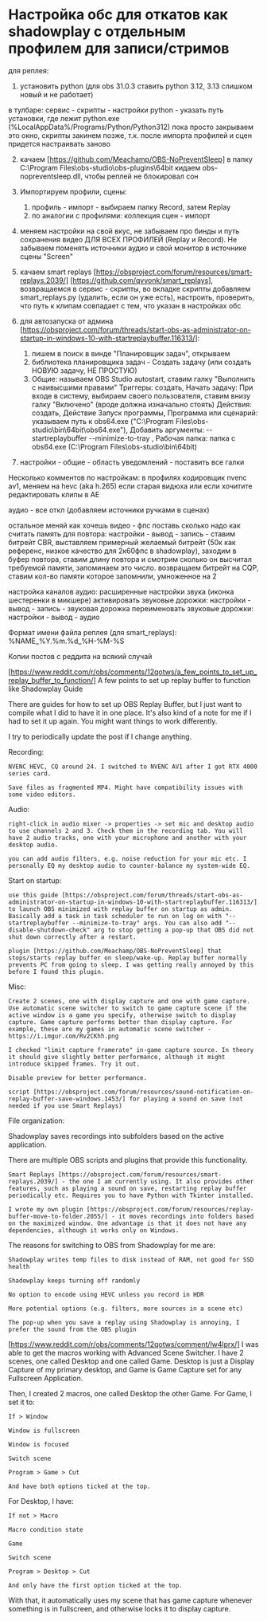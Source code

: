 # Настройка обс для откатов как shadowplay с отдельным профилем для записи/стримов

для реплея:
1. установить python (для obs 31.0.3 ставить python 3.12, 3.13 слишком новый и не работает)

в тулбаре: сервис - скрипты - настройки python - указать путь установки, где лежит python.exe (%LocalAppData%/Programs/Python/Python312)
пока просто закрываем это окно, скрипты закинем позже, т.к. после импорта профилей и сцен придется настраивать заново

2. качаем [https://github.com/Meachamp/OBS-NoPreventSleep] в папку C:\Program Files\obs-studio\obs-plugins\64bit кидаем obs-nopreventsleep.dll, чтобы реплей не блокировал сон

4. Импортируем профили, сцены:
   1) профиль - импорт - выбираем папку Record, затем Replay
   2) по аналогии с профилями: коллекция сцен - импорт

5. меняем настройки на свой вкус, не забываем про бинды и путь сохранения видео ДЛЯ ВСЕХ ПРОФИЛЕЙ (Replay и Record). Не забываем поменять источники аудио и свой монитор в источнике сцены "Screen"

6. качаем smart replays [https://obsproject.com/forum/resources/smart-replays.2039/] [https://github.com/qvvonk/smart_replays], возвращаемся в сервис - скрипты, во вкладке скрипты добавляем smart_replays.py (удалить, если он уже есть), настроить, проверить, что путь к клипам совпадает с тем, что указан в настройках обс

7. для автозапуска от админа [https://obsproject.com/forum/threads/start-obs-as-administrator-on-startup-in-windows-10-with-startreplaybuffer.116313/]:
   1) пишем в поиск в винде "Планировщик задач", открываем
   2) библиотека планировщика задач - Создать задачу (или создать НОВУЮ задачу, НЕ ПРОСТУЮ)
   3) Общие: называем OBS Studio autostart, ставим галку "Выполнить с наивысшими правами"
      Триггеры: создать, Начать задачу: При входе в систему, выбираем своего пользователя, ставим внизу галку "Включено" (вроде должна изначально стоять)
      Действия: создать, Действие Запуск программы, Программа или сценарий: указываем путь к obs64.exe ("C:\Program Files\obs-studio\bin\64bit\obs64.exe"), Добавить аргументы: --startreplaybuffer --minimize-to-tray , Рабочая папка: папка с obs64.exe (C:\Program Files\obs-studio\bin\64bit)

8. настройки - общие - область уведомлений - поставить все галки

Несколько комментов по настройкам:
в профилях кодировщик nvenc av1, меняем на hevc (aka h.265) если старая видюха или если хочитите редактировать клипы в AE

аудио - все откл (добавляем источники ручками в сценах)

остальное меняй как хочешь
видео - фпс поставь сколько надо
как считать память для повтора: настройки - вывод - запись - ставим битрейт CBR, выставляем примерный желаемый битрейт (50к как референс, низкое качество для 2к60фпс в shadowplay), заходим в буфер повтора, ставим длину повтора и смотрим сколько он высчитал требуемой памяти, запоминаем это число. возвращаем битрейт на CQP, ставим кол-во памяти которое запомнили, умноженное на 2

настройка каналов аудио: расширенные настройки звука (иконка шестеренки в микшере)
активировать звуковые дорожки: настройки - вывод - запись - звуковая дорожка
переименовать звуковые дорожки: настройки - вывод - аудио

Формат имени файла реплея (для smart_replays): %NAME_%Y.%m.%d_%H-%M-%S


Копии постов с реддита на всякий случай

[https://www.reddit.com/r/obs/comments/12qotws/a_few_points_to_set_up_replay_buffer_to_function/]
 A few points to set up replay buffer to function like Shadowplay
Guide 

There are guides for how to set up OBS Replay Buffer, but I just want to compile what I did to have it in one place. It's also kind of a note for me if I had to set it up again. You might want things to work differently.

I try to periodically update the post if I change anything.

Recording:

    NVENC HEVC, CQ around 24. I switched to NVENC AV1 after I got RTX 4000 series card.

    Save files as fragmented MP4. Might have compatibility issues with some video editors.

Audio:

    right-click in audio mixer -> properties -> set mic and desktop audio to use channels 2 and 3. Check them in the recording tab. You will have 2 audio tracks, one with your microphone and another with your desktop audio.

    you can add audio filters, e.g. noise reduction for your mic etc. I personally EQ my desktop audio to counter-balance my system-wide EQ.

Start on startup:

    use this guide [https://obsproject.com/forum/threads/start-obs-as-administrator-on-startup-in-windows-10-with-startreplaybuffer.116313/] to launch OBS minimized with replay buffer on startup as admin. Basically add a task in task scheduler to run on log on with "--startreplaybuffer --minimize-to-tray" args. You can also add "--disable-shutdown-check" arg to stop getting a pop-up that OBS did not shut down correctly after a restart.

    plugin [https://github.com/Meachamp/OBS-NoPreventSleep] that stops/starts replay buffer on sleep/wake-up. Replay buffer normally prevents PC from going to sleep. I was getting really annoyed by this before I found this plugin.

Misc:

    Create 2 scenes, one with display capture and one with game capture. Use automatic scene switcher to switch to game capture scene if the active window is a game you specify, otherwise switch to display capture. Game capture performs better than display capture. For example, these are my games in automatic scene switcher - https://i.imgur.com/Rv2CKhh.png

    I checked "limit capture framerate" in-game capture source. In theory it should give slightly better performance, although it might introduce skipped frames. Try it out.

    Disable preview for better performance.

    script [https://obsproject.com/forum/resources/sound-notification-on-replay-buffer-save-windows.1453/] for playing a sound on save (not needed if you use Smart Replays)

File organization:

Shadowplay saves recordings into subfolders based on the active application.

There are multiple OBS scripts and plugins that provide this functionality.

    Smart Replays [https://obsproject.com/forum/resources/smart-replays.2039/] - the one I am currently using. It also provides other features, such as playing a sound on save, restarting replay buffer periodically etc. Requires you to have Python with Tkinter installed.

    I wrote my own plugin [https://obsproject.com/forum/resources/replay-buffer-move-to-folder.2055/] - it moves recordings into folders based on the maximized window. One advantage is that it does not have any dependencies, although it works only on Windows.

The reasons for switching to OBS from Shadowplay for me are:

    Shadowplay writes temp files to disk instead of RAM, not good for SSD health

    Shadowplay keeps turning off randomly

    No option to encode using HEVC unless you record in HDR

    More potential options (e.g. filters, more sources in a scene etc)

    The pop-up when you save a replay using Shadowplay is annoying, I prefer the sound from the OBS plugin






[https://www.reddit.com/r/obs/comments/12qotws/comment/lw4lprx/]
I was able to get the macros working with Advanced Scene Switcher. I have 2 scenes, one called Desktop and one called Game. Desktop is just a Display Capture of my primary desktop, and Game is Game Capture set for any Fullscreen Application.

Then, I created 2 macros, one called Desktop the other Game. For Game, I set it to:

    If > Window

    Window is fullscreen

    Window is focused

    Switch scene

    Program > Game > Cut

    And have both options ticked at the top.

For Desktop, I have:

    If not > Macro

    Macro condition state

    Game

    Switch scene

    Program > Desktop > Cut

    And only have the first option ticked at the top.

With that, it automatically uses my scene that has game capture whenever something is in fullscreen, and otherwise locks it to display capture.

